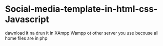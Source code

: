 # Social-media-template-in-html-css-Javascript

dawnload it na drun it in XAmpp Wampp ot other server you use becouse all home files are in php
